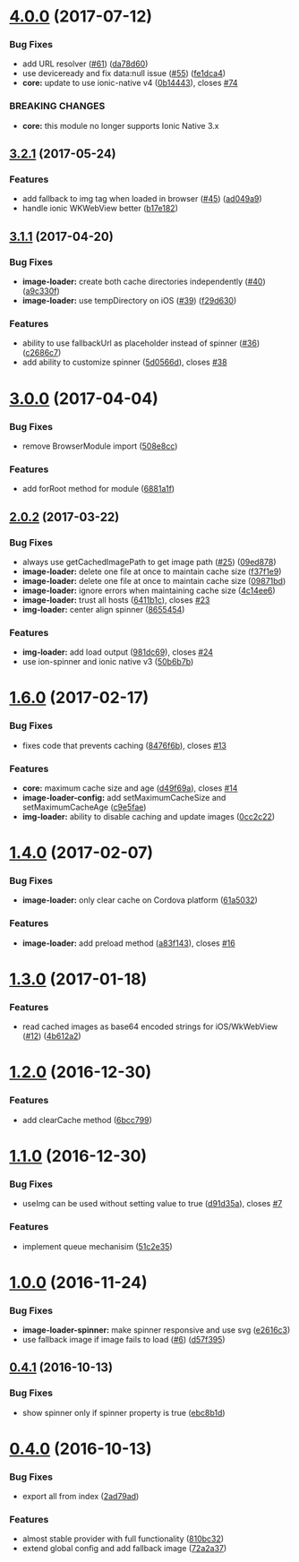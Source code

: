 <a name="4.0.0"></a>
# [4.0.0](https://github.com/zyra/ionic-image-loader/compare/v3.2.1...v4.0.0) (2017-07-12)


### Bug Fixes

* add URL resolver ([#61](https://github.com/zyra/ionic-image-loader/issues/61)) ([da78d60](https://github.com/zyra/ionic-image-loader/commit/da78d60))
* use deviceready and fix data:null issue ([#55](https://github.com/zyra/ionic-image-loader/issues/55)) ([fe1dca4](https://github.com/zyra/ionic-image-loader/commit/fe1dca4))
* **core:** update to use ionic-native v4 ([0b14443](https://github.com/zyra/ionic-image-loader/commit/0b14443)), closes [#74](https://github.com/zyra/ionic-image-loader/issues/74)


### BREAKING CHANGES

* **core:** this module no longer supports Ionic Native 3.x



<a name="3.2.1"></a>
## [3.2.1](https://github.com/zyra/ionic-image-loader/compare/3.2.0...v3.2.1) (2017-05-24)


### Features

* add fallback to img tag when loaded in browser ([#45](https://github.com/zyra/ionic-image-loader/issues/45)) ([ad049a9](https://github.com/zyra/ionic-image-loader/commit/ad049a9))
* handle ionic WKWebView better ([b17e182](https://github.com/zyra/ionic-image-loader/commit/b17e182))



<a name="3.1.1"></a>
## [3.1.1](https://github.com/zyra/ionic-image-loader/compare/v3.0.0...v3.1.1) (2017-04-20)


### Bug Fixes

* **image-loader:** create both cache directories independently ([#40](https://github.com/zyra/ionic-image-loader/issues/40)) ([a9c330f](https://github.com/zyra/ionic-image-loader/commit/a9c330f))
* **image-loader:** use tempDirectory on iOS ([#39](https://github.com/zyra/ionic-image-loader/issues/39)) ([f29d630](https://github.com/zyra/ionic-image-loader/commit/f29d630))


### Features

* ability to use fallbackUrl as placeholder instead of spinner ([#36](https://github.com/zyra/ionic-image-loader/issues/36)) ([c2686c7](https://github.com/zyra/ionic-image-loader/commit/c2686c7))
* add ability to customize spinner ([5d0566d](https://github.com/zyra/ionic-image-loader/commit/5d0566d)), closes [#38](https://github.com/zyra/ionic-image-loader/issues/38)



<a name="3.0.0"></a>
# [3.0.0](https://github.com/zyra/ionic-image-loader/compare/v2.0.2...v3.0.0) (2017-04-04)


### Bug Fixes

* remove BrowserModule import ([508e8cc](https://github.com/zyra/ionic-image-loader/commit/508e8cc))


### Features

* add forRoot method for module ([6881a1f](https://github.com/zyra/ionic-image-loader/commit/6881a1f))



<a name="2.0.2"></a>
## [2.0.2](https://github.com/zyra/ionic-image-loader/compare/v1.6.0...v2.0.2) (2017-03-22)


### Bug Fixes

* always use getCachedImagePath to get image path ([#25](https://github.com/zyra/ionic-image-loader/issues/25)) ([09ed878](https://github.com/zyra/ionic-image-loader/commit/09ed878))
* **image-loader:** delete one file at once to maintain cache size ([f37f1e9](https://github.com/zyra/ionic-image-loader/commit/f37f1e9))
* **image-loader:** delete one file at once to maintain cache size ([09871bd](https://github.com/zyra/ionic-image-loader/commit/09871bd))
* **image-loader:** ignore errors when maintaining cache size ([4c14ee6](https://github.com/zyra/ionic-image-loader/commit/4c14ee6))
* **image-loader:** trust all hosts ([6411b1c](https://github.com/zyra/ionic-image-loader/commit/6411b1c)), closes [#23](https://github.com/zyra/ionic-image-loader/issues/23)
* **img-loader:** center align spinner ([8655454](https://github.com/zyra/ionic-image-loader/commit/8655454))


### Features

* **img-loader:** add load output ([981dc69](https://github.com/zyra/ionic-image-loader/commit/981dc69)), closes [#24](https://github.com/zyra/ionic-image-loader/issues/24)
* use ion-spinner and ionic native v3 ([50b6b7b](https://github.com/zyra/ionic-image-loader/commit/50b6b7b))



<a name="1.6.0"></a>
# [1.6.0](https://github.com/zyra/ionic-image-loader/compare/v1.4.0...v1.6.0) (2017-02-17)


### Bug Fixes

* fixes code that prevents caching ([8476f6b](https://github.com/zyra/ionic-image-loader/commit/8476f6b)), closes [#13](https://github.com/zyra/ionic-image-loader/issues/13)


### Features

* **core:** maximum cache size and age ([d49f69a](https://github.com/zyra/ionic-image-loader/commit/d49f69a)), closes [#14](https://github.com/zyra/ionic-image-loader/issues/14)
* **image-loader-config:** add setMaximumCacheSize and setMaximumCacheAge ([c9e5fae](https://github.com/zyra/ionic-image-loader/commit/c9e5fae))
* **img-loader:** ability to disable caching and update images ([0cc2c22](https://github.com/zyra/ionic-image-loader/commit/0cc2c22))



<a name="1.4.0"></a>
# [1.4.0](https://github.com/zyra/ionic-image-loader/compare/v1.3.0...v1.4.0) (2017-02-07)


### Bug Fixes

* **image-loader:** only clear cache on Cordova platform ([61a5032](https://github.com/zyra/ionic-image-loader/commit/61a5032))


### Features

* **image-loader:** add preload method ([a83f143](https://github.com/zyra/ionic-image-loader/commit/a83f143)), closes [#16](https://github.com/zyra/ionic-image-loader/issues/16)



<a name="1.3.0"></a>
# [1.3.0](https://github.com/zyra/ionic-image-loader/compare/v1.2.0...v1.3.0) (2017-01-18)


### Features

* read cached images as base64 encoded strings for iOS/WkWebView ([#12](https://github.com/zyra/ionic-image-loader/issues/12)) ([4b612a2](https://github.com/zyra/ionic-image-loader/commit/4b612a2))



<a name="1.2.0"></a>
# [1.2.0](https://github.com/zyra/ionic-image-loader/compare/v1.1.0...v1.2.0) (2016-12-30)


### Features

* add clearCache method ([6bcc799](https://github.com/zyra/ionic-image-loader/commit/6bcc799))



<a name="1.1.0"></a>
# [1.1.0](https://github.com/zyra/ionic-image-loader/compare/v1.0.0...v1.1.0) (2016-12-30)


### Bug Fixes

* useImg can be used without setting value to true ([d91d35a](https://github.com/zyra/ionic-image-loader/commit/d91d35a)), closes [#7](https://github.com/zyra/ionic-image-loader/issues/7)


### Features

* implement queue mechanisim ([51c2e35](https://github.com/zyra/ionic-image-loader/commit/51c2e35))



<a name="1.0.0"></a>
# [1.0.0](https://github.com/zyra/ionic-image-loader/compare/v0.4.1...v1.0.0) (2016-11-24)


### Bug Fixes

* **image-loader-spinner:** make spinner responsive and use svg ([e2616c3](https://github.com/zyra/ionic-image-loader/commit/e2616c3))
* use fallback image if image fails to load ([#6](https://github.com/zyra/ionic-image-loader/issues/6)) ([d57f395](https://github.com/zyra/ionic-image-loader/commit/d57f395))



<a name="0.4.1"></a>
## [0.4.1](https://github.com/zyra/ionic-image-loader/compare/v0.4.0...v0.4.1) (2016-10-13)


### Bug Fixes

* show spinner only if spinner property is true ([ebc8b1d](https://github.com/zyra/ionic-image-loader/commit/ebc8b1d))



<a name="0.4.0"></a>
# [0.4.0](https://github.com/zyra/ionic-image-loader/compare/2ad79ad...v0.4.0) (2016-10-13)


### Bug Fixes

* export all from index ([2ad79ad](https://github.com/zyra/ionic-image-loader/commit/2ad79ad))


### Features

* almost stable provider with full functionality ([810bc32](https://github.com/zyra/ionic-image-loader/commit/810bc32))
* extend global config and add fallback image ([72a2a37](https://github.com/zyra/ionic-image-loader/commit/72a2a37))



